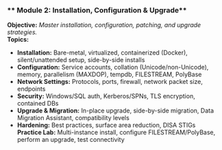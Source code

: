### ** Module 2: Installation, Configuration & Upgrade**
**Objective:** *Master installation, configuration, patching, and upgrade strategies.*  
**Topics:**  
- **Installation:** Bare-metal, virtualized, containerized (Docker), silent/unattended setup, side-by-side installs  
- **Configuration:** Service accounts, collation (Unicode/non-Unicode), memory, parallelism (MAXDOP), tempdb, FILESTREAM, PolyBase  
- **Network Settings:** Protocols, ports, firewall, network packet size, endpoints  
- **Security:** Windows/SQL auth, Kerberos/SPNs, TLS encryption, contained DBs  
- **Upgrade & Migration:** In-place upgrade, side-by-side migration, Data Migration Assistant, compatibility levels  
- **Hardening:** Best practices, surface area reduction, DISA STIGs  
**Practice Lab:** Multi-instance install, configure FILESTREAM/PolyBase, perform an upgrade, test connectivity
